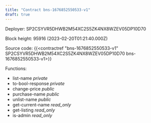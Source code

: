 ```yaml
---
title: "Contract bns-1676852550533-v1"
draft: true
---
```

Deployer: SP2CSYVR5DHWB2M54XC2S5ZK4NX8WZEV05DP10D70


 



Block height: 95916 (2023-02-20T01:21:40.000Z)

Source code: {{<contractref "bns-1676852550533-v1" SP2CSYVR5DHWB2M54XC2S5ZK4NX8WZEV05DP10D70 bns-1676852550533-v1>}}

Functions:

* list-name _private_
* to-bool-response _private_
* change-price _public_
* purchase-name _public_
* unlist-name _public_
* get-current-name _read_only_
* get-listing _read_only_
* is-admin _read_only_
